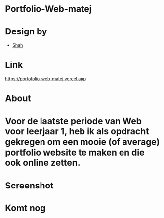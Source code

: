 # Portfolio-Web-matej

# Design by

- [Shah](https://www.figma.com/community/file/1116316830579955404)

# Link

  https://portofolio-web-matej.vercel.app

# About

# Voor de laatste periode van Web voor leerjaar 1, heb ik als opdracht gekregen om een mooie (of average) portfolio website te maken en die ook online zetten.

# Screenshot

# Komt nog
